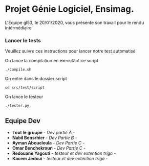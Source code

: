 # Projet Génie Logiciel, Ensimag.
L'Equipe gl53, 
le 20/01/2020, vous présente son travail pour le rendu intérmédiaire


### Lancer le tests
Veuillez suivre ces instructions pour lancer notre test automatisé

On lance la compilation en executant ce script
```
./compile.sh
```
On entre dans le dossier script
```
cd src/test/script
```
On lance le testeur
```
./tester.py
```
## Equipe Dev
* **Tout le groupe** - *Dev partie A* - 
* **Nabil Bensrhier** - *Dev Partie B* - 
* **Ayman Aboueloula** - *Dev Partie C* - 
* **Omar Benchekroun** - *Dev Partie C* - 
* **Redouane Yagouti** - *testeur et dev extention trigo* -
* **Kacem Jedoui** - *testeur et dev extention trigo* - 


